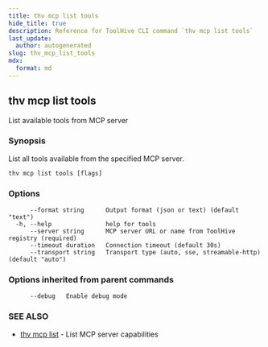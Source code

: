 ```yaml
---
title: thv mcp list tools
hide_title: true
description: Reference for ToolHive CLI command `thv mcp list tools`
last_update:
  author: autogenerated
slug: thv_mcp_list_tools
mdx:
  format: md
---
```


## thv mcp list tools

List available tools from MCP server

### Synopsis

List all tools available from the specified MCP server.

```
thv mcp list tools [flags]
```

### Options

```
      --format string      Output format (json or text) (default "text")
  -h, --help               help for tools
      --server string      MCP server URL or name from ToolHive registry (required)
      --timeout duration   Connection timeout (default 30s)
      --transport string   Transport type (auto, sse, streamable-http) (default "auto")
```

### Options inherited from parent commands

```
      --debug   Enable debug mode
```

### SEE ALSO

* [thv mcp list](thv_mcp_list.md)	 - List MCP server capabilities

